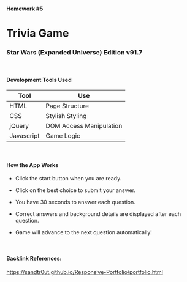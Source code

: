 #### Homework #5
# Trivia Game
### Star Wars (Expanded Universe) Edition v91.7

<br>

#### Development Tools Used
Tool | Use
---- | ---
HTML | Page Structure
CSS | Stylish Styling
jQuery | DOM Access Manipulation
Javascript | Game Logic

<br>

#### How the App Works
 * Click the start button when you are ready.

 * Click on the best choice to submit your answer.
 
 * You have 30 seconds to answer each question.

 * Correct answers and background details are displayed after each question.
 
 * Game will advance to the next question automatically!
 
 <br>
 
 #### Backlink References:
 https://sandtr0ut.github.io/Responsive-Portfolio/portfolio.html

